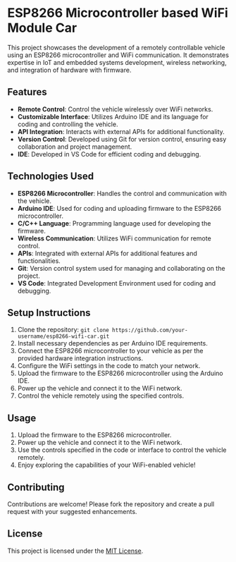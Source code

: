 
# ESP8266 Microcontroller based WiFi Module Car

This project showcases the development of a remotely controllable vehicle using an ESP8266 microcontroller and WiFi communication. It demonstrates expertise in IoT and embedded systems development, wireless networking, and integration of hardware with firmware.

## Features

- **Remote Control**: Control the vehicle wirelessly over WiFi networks.
- **Customizable Interface**: Utilizes Arduino IDE and its language for coding and controlling the vehicle.
- **API Integration**: Interacts with external APIs for additional functionality.
- **Version Control**: Developed using Git for version control, ensuring easy collaboration and project management.
- **IDE**: Developed in VS Code for efficient coding and debugging.

## Technologies Used

- **ESP8266 Microcontroller**: Handles the control and communication with the vehicle.
- **Arduino IDE**: Used for coding and uploading firmware to the ESP8266 microcontroller.
- **C/C++ Language**: Programming language used for developing the firmware.
- **Wireless Communication**: Utilizes WiFi communication for remote control.
- **APIs**: Integrated with external APIs for additional features and functionalities.
- **Git**: Version control system used for managing and collaborating on the project.
- **VS Code**: Integrated Development Environment used for coding and debugging.

## Setup Instructions

1. Clone the repository: `git clone https://github.com/your-username/esp8266-wifi-car.git`
2. Install necessary dependencies as per Arduino IDE requirements.
3. Connect the ESP8266 microcontroller to your vehicle as per the provided hardware integration instructions.
4. Configure the WiFi settings in the code to match your network.
5. Upload the firmware to the ESP8266 microcontroller using the Arduino IDE.
6. Power up the vehicle and connect it to the WiFi network.
7. Control the vehicle remotely using the specified controls.

## Usage

1. Upload the firmware to the ESP8266 microcontroller.
2. Power up the vehicle and connect it to the WiFi network.
3. Use the controls specified in the code or interface to control the vehicle remotely.
4. Enjoy exploring the capabilities of your WiFi-enabled vehicle!

## Contributing

Contributions are welcome! Please fork the repository and create a pull request with your suggested enhancements.

## License

This project is licensed under the [MIT License](LICENSE).
